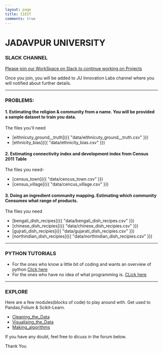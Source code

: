 ```yaml
---
layout: page
title: IIEST
comments: true
---
```

# JADAVPUR UNIVERSITY

### SLACK CHANNEL
[Please join our WorkSpace on Slack to continue working on Projects](https://join.slack.com/t/datasutram/shared_invite/enQtMzI5MTgwNjEyNTUxLWQ3MGI5ODY2ZjgxNDg0MTViZjIxZDEzZDg0ZDNiNzU5MDNkOTAwY2YxNjdhMmUxMmQ5Y2E4ZjQ1NzBlOGMwZWE)

Once you join, you will be added to JU Innovation Labs channel where you will notified about further details.

---
### PROBLEMS:


#### 1. Estimating the religion & community from a name. You will be provided a sample dataset to train you data.
The files you'll need
* [eithnicuty_ground__truth]({{ "data/eithnicuty_ground__truth.csv" }})
* [ethnicity_bias]({{ "data/ethnicity_bias.csv" }})

#### 2. Estimating connectivity index and development index from Census 2011 Table
The files you need-
* [census_town]({{ "data/cencus_town.csv" }})
* [census_village]({{ "data/cencus_village.csv" }})

#### 3. Doing an ingredient community mapping. Estimating which community Consumes what range of products.
The files you need
* [bengali_dish_recipes]({{ "data/bengali_dish_recipes.csv" }})
* [chinese_dish_recipies]({{ "data/chinese_dish_recipies.csv" }})
* [gujrati_dish_recipies]({{ "data/gujarati_dish_recipies.csv" }})
* [northindian_dish_recipies]({{ "data/northindian_dish_recipies.csv" }})

---
### PYTHON TUTORIALS
* For the ones who know a little bit of coding and wants an overview of python [Click here](http://cs231n.github.io/python-numpy-tutorial/)
* For the ones who have no idea of what programming is. [CLick here](https://www.programiz.com/python-programming)


---
### EXPLORE
Here are a few modules(blocks of code) to play around with. Get used to Pandas,Folium & Scikit-Learn.
* [Cleaning_the_Data](https://github.com/datasutram/datasutram.github.io/blob/master/Notebooks/Plot_Restaurant_Type.ipynb)
* [Visualising_the_Data](https://github.com/datasutram/datasutram.github.io/blob/master/Notebooks/Folium.ipynb)
* [Making_algorithms](https://github.com/datasutram/datasutram.github.io/blob/master/Notebooks/Date_data.ipynb)

If you have any doubt, feel free to dicuss in the forum below.

Thank You
